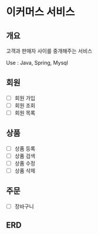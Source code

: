 # 이커머스 서비스
## 개요
고객과 판매자 사이를 중개해주는 서비스

Use : Java, Spring, Mysql

## 회원
- [ ] 회원 가입
- [ ] 회원 조회
- [ ] 회원 목록

## 상품
- [ ] 상품 등록
- [ ] 상품 검색
- [ ] 상품 수정
- [ ] 상품 삭제

## 주문
- [ ] 장바구니

## ERD
